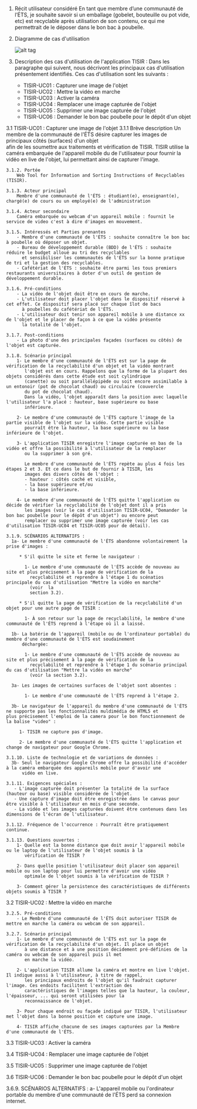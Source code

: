 1. Récit utilisateur considéré
   En tant que membre d’une communauté de l’ÉTS, je souhaite savoir si un emballage (gobelet, bouteuille ou pot vide, etc) est 
   recyclable après utilisation de son contenu, ce qui me permettrait de le déposer dans le bon bac à poubelle.

2. Diagramme de cas d'utilisation

    ![alt tag](https://cloud.githubusercontent.com/assets/16263495/12650591/5eb8c63c-c5b1-11e5-986a-b81fc7303019.png)

3. Description des cas d'utilisation de l'application TISIR :
    Dans les paragraphe qui suivent, nous décrivont les principaux cas d'utilisation présentement identifiés. 
    Ces cas d'utilisation sont les suivants : 
  
    - TISIR-UC01 : Capturer une image de l'objet
    - TISIR-UC02 : Mettre la vidéo en marche
    - TISIR-UC03 : Activer la caméra
    - TISIR-UC04 : Remplacer une image capturée de l'objet
    - TISIR-UC05 : Supprimer une image capturée de l'objet
    - TISIR-UC06 : Demander le bon bac poubelle pour le dépôt d'un objet
  
  3.1 TISIR-UC01 : Capturer une image de l'objet
    3.1.1 Brève description
      Un membre de la communauté de l'ÉTS désire capturer les images de principaux côtés (surfaces) d'un objet  
      afin de les soumettre aux traitements et vérification de TISIR. TISIR utilise la caméra embarquée de l'appareil mobile 
      du de l'utilisateur pour fournir la vidéo en live de l'objet, lui permettant ainsi de capturer l'image.

    3.1.2. Portée
        Web Tool for Information and Sorting Instructions of Recyclables (TISIR).
    
    3.1.3. Acteur principal
        Membre d'une communauté de l'ÉTS : étudiant(e), enseignant(e), chargé(e) de cours ou un employé(e) de l'administration
    
    3.1.4. Acteur secondaire
        Caméra embarquée ou webcam d'un appareil mobile : fournit le service de video c'est à dire d'images en mouvement.
    
    3.1.5. Intéressés et Parties prenantes
        - Membre d'une communauté de l'ÉTS : souhaite connaître le bon bac à poubelle où déposer un objet.
        - Bureau de développement durable (BDD) de l'ÉTS : souhaite réduire le budget alloué au tri des recyclables 
          et sensibiliser les communautés de l'ÉTS sur la bonne pratique de tri et la gestion des recyclables.
        - Cafétériat de l'ÉTS : souhaite être parmi les tous premiers restaurants universitaires à doter d'un outil de gestion de développement durable.
    
    3.1.6. Pré-conditions
        - La vidéo de l'objet doit être en cours de marche.
        - L'utilisateur doit placer l'objet dans le dispositif réservé à cet effet. Ce dispositif sera placé sur chaque îlot de bacs 
          à poubelles du cafétériat de l'ÉTS.
        - L'utilisateur doit tenir son appareil mobile à une distance xx de l'objet et le placer de façon à ce que la vidéo présente
          la totalité de l'objet.
    
    3.1.7. Post-conditions
        - La photo d'une des principales façades (surfaces ou côtés) de l'objet est capturée.
    
    3.1.8. Scénario principal
        1- Le membre d'une communauté de l'ÉTS est sur la page de vérification de la recyclabilité d'un objet et la vidéo montrant 
           l'objet est en cours. Rappelons que la forme de la plupart des objets considérés dans cette étude est soit cylindrique 
           (canette) ou soit parallélépipède ou soit encore assimilable à un entonoir (pot de chocolat chaud) ou circulaire (couvercle
           du pot de chocolat chaud). 
           Dans la vidéo, l'objet apparaît dans la position avec laquelle l'utilisateur l'a placé : hauteur, base supérieure ou base 
           inférieure.
        
        2- Le membre d'une communauté de l'ÉTS capture l'image de la partie visible de l'objet sur la vidéo. Cette partie visible 
           pourraît être la hauteur, la base supérieure ou la base inférieure de l'objet.
        
        3- L'application TISIR enregistre l'image capturée en bas de la vidéo et offre la possibilité à l'utilisateur de la remplacer 
           ou la supprimer à son gré.
           
           Le membre d'une communauté de l'ÉTS repète au plus 4 fois les étapes 2 et 3. Et ce dans le but de fournir à TISIR, les 
           images des divers côtés de l'objet :
           - hauteur : côtés caché et visible,
           - la base supérieure et/ou
           - la base inférieure.
           
        4- Le membre d'une communauté de l'ÉTS quitte l'application ou décide de vérifier la recyclabilité de l'objet dont il a pris 
           les images (voir le cas d'utilisation TISIR-UC04, "Demander le bon bac poubelle pour le dépôt d'un objet") ou encore peut 
           remplacer ou supprimer une image capturée (voir les cas d'utilisation TISIR-UC04 et TISIR-UC05 pour de détail).
        
    3.1.9. SCÉNARIOS ALTERNATIFS : 
      1a- Le membre d'une communauté de l'ÉTS abandonne volontairement la prise d'images :
      
         * S'il quitte le site et ferme le navigateur :
         
           1- Le membre d'une communauté de l'ÉTS accède de nouveau au site et plus précisement à la page de vérification de la 
             recyclabilité et reprendre à l'étape 1 du scénatios principale du cas d'utilisation "Mettre la vidéo en marche" 
             (voir  la
             section 3.2).
      
         * S'il quitte la page de vérification de la recyclabilité d'un objet pour une autre page de TISIR :
         
           1- À son retour sur la page de recyclabilité, le membre d'une communauté de l'ÉTS reprend à l'étape où il a laissé.
           
      1b- La batérie de l'appareil (mobile ou de l'ordinateur portable) du membre d'une communauté de l'ÉTS est soudainement 
          déchargée:
         
           1- Le membre d'une communauté de l'ÉTS accède de nouveau au site et plus précisement à la page de vérification de la 
             recyclabilité et reprendre à l'étape 1 du scénario principal du cas d'utilisation "Mettre la vidéo en marche" 
             (voir la section 3.2).
      
      3a- Les images de certaines surfaces de l'objet sont absentes :
      
           1- Le membre d'une communauté de l'ÉTS reprend à l'étape 2.
    
      3b- Le navigateur de l'appareil du membre d'une communauté de l'ÉTS ne supporte pas les fonctionnalités muldimédia de HTML5 et            plus précisement l'emploi de la camera pour le bon fonctionnement de la balise "video" :
         
         1- TISIR ne capture pas d'image. 
         
         2- Le membre d'une communauté de l'ÉTS quitte l'application et change de navigateur pour Google Chrome.
    
    3.1.10. Liste de technologie et de variations de données :
      3b- Seul le navigateur Google Chrome offre la possibilité d'accéder à la caméra embarquée des appareils mobile pour d'avoir une 
          vidéo en live. 
          
    3.1.11. Exigences spéciales : 
       - L'image capturée doit présenter la totalité de la surface (hauteur ou base) visible considérée de l'objet.
       - Une capture d'image doit être enregistrée dans le canvas pour être visible à l'utilisateur en mois d'une seconde.
       - La vidéo et les images capturées doivent être contenues dans les dimensions de l'écran de l'utilisateur.
    
    3.1.12. Fréquence de l'occurrence : Pourraît être pratiquement continue.
    
    3.1.13. Questions ouvertes : 
        1- Quelle est la bonne distance que doit avoir l'appareil mobile ou le laptop de l'utilisateur de l'objet soumis à la 
           vérification de TISIR ?
        
        2- Dans quelle position l'utilisateur doit placer son appareil mobile ou son laptop pour lui permettre d'avoir une vidéo 
           optimale de l'objet soumis à la vérification de TISIR ?
        
        3- Comment gérer la persistence des caractéristiques de différents objets soumis à TISIR ?
    
 3.2 TISIR-UC02 : Mettre la vidéo en marche
    
    3.2.5. Pré-conditions
        - Le Membre d'une communauté de l'ÉTS doit autoriser TISIR de mettre en marche la caméra ou webcam de son appareil.
        
    3.2.7. Scénario principal
        1- Le membre d'une communauté de l'ÉTS est sur la page de vérification de la recyclabilité d'un objet. Il place un objet 
           à une distance et à une position décidement pré-définies de la caméra ou webcam de son appareil puis il met 
           en marche la vidéo.
        
        2- L'application TISIR allume la caméra et montre en live l'objet. Il indique aussi à l'utilisateur, à titre de rappel, 
           les principaux endroits de l'objet qu'il faudrait capturer l'image. Ces endoits facilitent l'extraction des 
           caractéristiques de l'images telles que la hauteur, la couleur, l'épaisseur, ... qui seront utilisées pour la 
           reconnaissance de l'objet.
           
        3- Pour chaque endroit ou façade indiqué par TISIR, l'utilisateur met l'objet dans la bonne position et capture une image.
        
        4- TISIR affiche chacune de ses images capturées par la Membre d'une communauté de l'ÉTS.
        
3.3 TISIR-UC03 : Activer la caméra


3.4 TISIR-UC04 : Remplacer une image capturée de l'objet
    
    
3.5 TISIR-UC05 : Supprimer une image capturée de l'objet
    
    
3.6 TISIR-UC06 : Demander le bon bac poubelle pour le dépôt d'un objet      
  
  3.6.9. SCÉNARIOS ALTERNATIFS :
    a- L'appareil mobile ou l'ordinateur portable du membre d'une communauté de l'ÉTS perd sa connexion internet.
